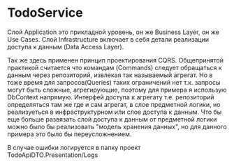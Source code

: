# TodoService

Слой Application это прикладной уровень, он же Business Layer, он же Use Cases.
Слой Infrastructure включает в себя детали реализации доступа к данным (Data Access Layer).

Так же здесь применен принцип проектирования CQRS. Общепринятой практикой считается что командам (Commands) следует обращаться к данным через репозиторий, извлекая так называемый агрегат. Но в тоже время для запросов(Queries) таких ограничений нет т.к. запросы могут быть сложные, агрегирующие, поэтому для примера я использую DbContext напрямую. Интерфей доступа к агрегату т.е. репозиторий определяться там же где и сам агрегат, в слое предметной логики, но реализуеться в инфраструктурном или слое доступа к данным.
Что бы еще больше развязать слой доступа к данным от предметной логики можно было бы реализовать "модель хранения данных", но для данного примера это было бы переусложнением. 
 
В случае ошибки логируется в папку проект TodoApiDTO.Presentation/Logs
